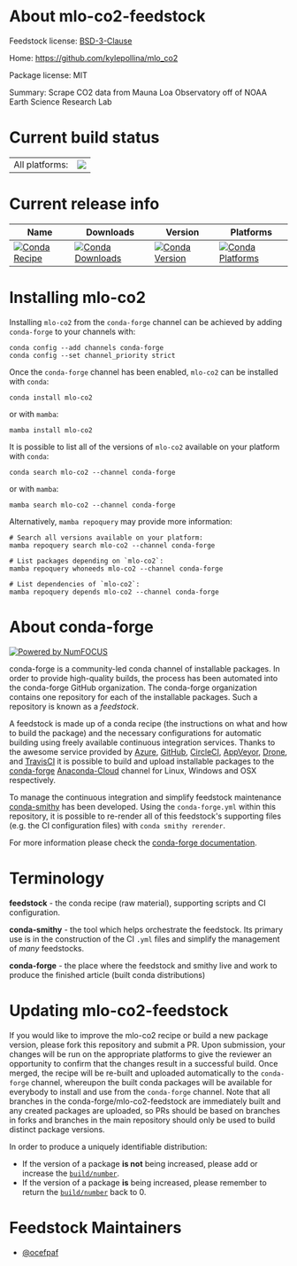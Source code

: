 About mlo-co2-feedstock
=======================

Feedstock license: [BSD-3-Clause](https://github.com/conda-forge/mlo-co2-feedstock/blob/main/LICENSE.txt)

Home: https://github.com/kylepollina/mlo_co2

Package license: MIT

Summary: Scrape CO2 data from Mauna Loa Observatory off of NOAA Earth Science Research Lab

Current build status
====================


<table><tr><td>All platforms:</td>
    <td>
      <a href="https://dev.azure.com/conda-forge/feedstock-builds/_build/latest?definitionId=20489&branchName=main">
        <img src="https://dev.azure.com/conda-forge/feedstock-builds/_apis/build/status/mlo-co2-feedstock?branchName=main">
      </a>
    </td>
  </tr>
</table>

Current release info
====================

| Name | Downloads | Version | Platforms |
| --- | --- | --- | --- |
| [![Conda Recipe](https://img.shields.io/badge/recipe-mlo--co2-green.svg)](https://anaconda.org/conda-forge/mlo-co2) | [![Conda Downloads](https://img.shields.io/conda/dn/conda-forge/mlo-co2.svg)](https://anaconda.org/conda-forge/mlo-co2) | [![Conda Version](https://img.shields.io/conda/vn/conda-forge/mlo-co2.svg)](https://anaconda.org/conda-forge/mlo-co2) | [![Conda Platforms](https://img.shields.io/conda/pn/conda-forge/mlo-co2.svg)](https://anaconda.org/conda-forge/mlo-co2) |

Installing mlo-co2
==================

Installing `mlo-co2` from the `conda-forge` channel can be achieved by adding `conda-forge` to your channels with:

```
conda config --add channels conda-forge
conda config --set channel_priority strict
```

Once the `conda-forge` channel has been enabled, `mlo-co2` can be installed with `conda`:

```
conda install mlo-co2
```

or with `mamba`:

```
mamba install mlo-co2
```

It is possible to list all of the versions of `mlo-co2` available on your platform with `conda`:

```
conda search mlo-co2 --channel conda-forge
```

or with `mamba`:

```
mamba search mlo-co2 --channel conda-forge
```

Alternatively, `mamba repoquery` may provide more information:

```
# Search all versions available on your platform:
mamba repoquery search mlo-co2 --channel conda-forge

# List packages depending on `mlo-co2`:
mamba repoquery whoneeds mlo-co2 --channel conda-forge

# List dependencies of `mlo-co2`:
mamba repoquery depends mlo-co2 --channel conda-forge
```


About conda-forge
=================

[![Powered by
NumFOCUS](https://img.shields.io/badge/powered%20by-NumFOCUS-orange.svg?style=flat&colorA=E1523D&colorB=007D8A)](https://numfocus.org)

conda-forge is a community-led conda channel of installable packages.
In order to provide high-quality builds, the process has been automated into the
conda-forge GitHub organization. The conda-forge organization contains one repository
for each of the installable packages. Such a repository is known as a *feedstock*.

A feedstock is made up of a conda recipe (the instructions on what and how to build
the package) and the necessary configurations for automatic building using freely
available continuous integration services. Thanks to the awesome service provided by
[Azure](https://azure.microsoft.com/en-us/services/devops/), [GitHub](https://github.com/),
[CircleCI](https://circleci.com/), [AppVeyor](https://www.appveyor.com/),
[Drone](https://cloud.drone.io/welcome), and [TravisCI](https://travis-ci.com/)
it is possible to build and upload installable packages to the
[conda-forge](https://anaconda.org/conda-forge) [Anaconda-Cloud](https://anaconda.org/)
channel for Linux, Windows and OSX respectively.

To manage the continuous integration and simplify feedstock maintenance
[conda-smithy](https://github.com/conda-forge/conda-smithy) has been developed.
Using the ``conda-forge.yml`` within this repository, it is possible to re-render all of
this feedstock's supporting files (e.g. the CI configuration files) with ``conda smithy rerender``.

For more information please check the [conda-forge documentation](https://conda-forge.org/docs/).

Terminology
===========

**feedstock** - the conda recipe (raw material), supporting scripts and CI configuration.

**conda-smithy** - the tool which helps orchestrate the feedstock.
                   Its primary use is in the construction of the CI ``.yml`` files
                   and simplify the management of *many* feedstocks.

**conda-forge** - the place where the feedstock and smithy live and work to
                  produce the finished article (built conda distributions)


Updating mlo-co2-feedstock
==========================

If you would like to improve the mlo-co2 recipe or build a new
package version, please fork this repository and submit a PR. Upon submission,
your changes will be run on the appropriate platforms to give the reviewer an
opportunity to confirm that the changes result in a successful build. Once
merged, the recipe will be re-built and uploaded automatically to the
`conda-forge` channel, whereupon the built conda packages will be available for
everybody to install and use from the `conda-forge` channel.
Note that all branches in the conda-forge/mlo-co2-feedstock are
immediately built and any created packages are uploaded, so PRs should be based
on branches in forks and branches in the main repository should only be used to
build distinct package versions.

In order to produce a uniquely identifiable distribution:
 * If the version of a package **is not** being increased, please add or increase
   the [``build/number``](https://docs.conda.io/projects/conda-build/en/latest/resources/define-metadata.html#build-number-and-string).
 * If the version of a package **is** being increased, please remember to return
   the [``build/number``](https://docs.conda.io/projects/conda-build/en/latest/resources/define-metadata.html#build-number-and-string)
   back to 0.

Feedstock Maintainers
=====================

* [@ocefpaf](https://github.com/ocefpaf/)

